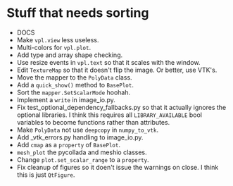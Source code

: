 # Stuff that needs sorting

- DOCS
- Make `vpl.view` less useless.
- Multi-colors for `vpl.plot`.
- Add type and array shape checking.
- Use resize events in `vpl.text` so that it scales with the window.
- Edit `TextureMap` so that it doesn't flip the image. Or better, use VTK's.
- Move the mapper to the `PolyData` class.
- Add a `quick_show()` method to `BasePlot`.
- Sort the `mapper.SetScalarMode` hoohah.
- Implement a `write` in image_io.py.
- Fix test_optional_dependency_fallbacks.py so that it actually ignores the optional libraries. I think this requires all `LIBRARY_AVAILABLE` bool variables to become functions rather than attributes.
- Make `PolyData` not use  `deepcopy` in `numpy_to_vtk`.
- Add _vtk_errors.py handling to image_io.py.
- Add `cmap` as a `property` of `BasePlot`.
- `mesh_plot` the pycollada and meshio classes.
- Change `plot.set_scalar_range` to a `property`.
- Fix cleanup of figures so it doen't issue the warnings on close. I think this is just `QtFigure`.

